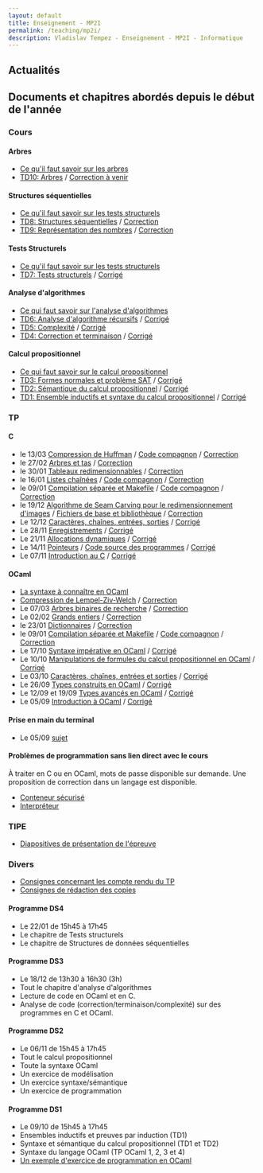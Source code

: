 ```yaml
---
layout: default
title: Enseignement - MP2I
permalink: /teaching/mp2i/
description: Vladislav Tempez - Enseignement - MP2I - Informatique 
---
```

## Actualités
<!-- - Le 22/01 DS4 d'informatique [programme détaillé](#programme-ds4) -->
<!-- - Le 27/01 Début du semestre 2, changement d'emploi du temps, 2h de cours lundi matin de 8h à 10h, 2x1h de TD de 14h à 16h en parallèle du TD de physique.  -->
<!-- - Le 29/01 2x1h de TD de 14h à 16h, avec les groupes dans le même ordre que le TD du lundi -->

## Documents et chapitres abordés depuis le début de l'année

### Cours

#### Arbres
- [Ce qu'il faut savoir sur les arbres](https://nc-lycees.netocentre.fr/s/63a25pfJpNLBa8g)
- [TD10: Arbres](https://nc-lycees.netocentre.fr/s/iayms2r48owasek) / [Correction à venir]()

#### Structures séquentielles

- [Ce qu'il faut savoir sur les tests structurels](https://nc-lycees.netocentre.fr/s/C4QN8geTtcANE3D)
- [TD8: Structures séquentielles](https://nc-lycees.netocentre.fr/s/rHsqCQ3MisoHXbN) / [Correction](https://nc-lycees.netocentre.fr/s/BinKQZcqoJDdnq8)
- [TD9: Représentation des nombres](https://nc-lycees.netocentre.fr/s/76b7acTRqHr5kxw) / [Correction](https://nc-lycees.netocentre.fr/s/HYmAg5L84r4Wx77)

#### Tests Structurels
- [Ce qu'il faut savoir sur les tests structurels](https://nc-lycees.netocentre.fr/s/4eP4EZkJ3sctMTp)
- [TD7: Tests structurels](https://nc-lycees.netocentre.fr/s/BQzYXGWTSdad3RJ) / [Corrigé](https://nc-lycees.netocentre.fr/s/XSrkmwyC5B5B5mK)

#### Analyse d'algorithmes 
- [Ce qui faut savoir sur l'analyse d'algorithmes](https://nc-lycees.netocentre.fr/s/N2dHJNtjBw9S3bk)
- [TD6: Analyse d'algorithme récursifs](https://nc-lycees.netocentre.fr/s/XpmKa5Rogpzo6kd) / [Corrigé](https://nc-lycees.netocentre.fr/s/cxn69GzMMY5Ls8p)
- [TD5: Complexité](https://nc-lycees.netocentre.fr/s/TzTQcdjm4ZkR5Ps) / [Corrigé](https://nc-lycees.netocentre.fr/s/oTCJX7zRcjZqRE7)
- [TD4: Correction et terminaison](https://nc-lycees.netocentre.fr/s/MnxxTMawzAodcZe) / [Corrigé](https://nc-lycees.netocentre.fr/s/QmTK3emGMf4t9DF)

#### Calcul propositionnel
- [Ce qui faut savoir sur le calcul propositionnel](https://nc-lycees.netocentre.fr/s/KwZCjsorqBw7TGQ)
- [TD3: Formes normales et problème SAT](https://nc-lycees.netocentre.fr/s/y5z7WL5rETEjq5C) / [Corrigé](https://nc-lycees.netocentre.fr/s/7FaTWq5Kkw5zTsJ)
- [TD2: Sémantique du calcul propositionnel](https://nc-lycees.netocentre.fr/s/JQeAGrgzxkR4axz) / [Corrigé](https://nc-lycees.netocentre.fr/s/ocpX6DomojZjX2y)
- [TD1: Ensemble inductifs et syntaxe du calcul propositionnel](https://nc-lycees.netocentre.fr/s/M3pzHQJyNSm3Egy) / [Corrigé](https://nc-lycees.netocentre.fr/s/6kcK8T9yiGQ6oQm)

### TP

#### C
- le 13/03 [Compression de Huffman](https://nc-lycees.netocentre.fr/s/mLXt5MTypfHzKy4) / [Code compagnon](https://nc-lycees.netocentre.fr/s/8gpLHmFsgFcdXBt) / [Correction](https://nc-lycees.netocentre.fr/s/RYS7fwgwXBMQdC9)
- le 27/02 [Arbres et tas](https://nc-lycees.netocentre.fr/s/bjQNnZ2MMHDRbzT) / [Correction](https://nc-lycees.netocentre.fr/s/wd4moSKDJxNNicS)
- le 30/01 [Tableaux redimensionnables](https://nc-lycees.netocentre.fr/s/Q7T4BpPfQQ9f2Ft) / [Correction](https://nc-lycees.netocentre.fr/s/6FqSF3NTKradLKj)
- le 16/01 [Listes chaînées](https://nc-lycees.netocentre.fr/s/oqyEDkyCkDJjE4e) / [Code compagnon](https://nc-lycees.netocentre.fr/s/Hb3aoLmFiBQ9fCL) / [Correction](https://nc-lycees.netocentre.fr/s/BjM5rTzbsWCyQdS)
- le 09/01 [Compilation séparée et Makefile](https://nc-lycees.netocentre.fr/s/68RWwz2nC4jgmBS) / [Code compagnon](https://nc-lycees.netocentre.fr/s/tiLM7cjAHw55ckJ) / [Correction](https://nc-lycees.netocentre.fr/s/qPkwy8YHBHK3oDE)
- le 19/12 [Algorithme de Seam Carving pour le redimensionnement d'images](https://nc-lycees.netocentre.fr/s/JotJLz772Wiwgz3) / [Fichiers de base et bibliothèque](https://nc-lycees.netocentre.fr/s/2g5PFefr6oMj24r) / [Correction](https://nc-lycees.netocentre.fr/s/mxEeHNYwPY2ScPj)
- Le 12/12 [Caractères, chaînes, entrées, sorties](https://nc-lycees.netocentre.fr/s/MXZ7ztJ62AHBi6y) / [Corrigé](https://nc-lycees.netocentre.fr/s/9AXEq8cqTiXNWFE)
- Le 28/11 [Enregistrements](https://nc-lycees.netocentre.fr/s/y73mn4cxXaTsWCQ) / [Corrigé](https://nc-lycees.netocentre.fr/s/scQyaYRTSBHW2Cn)
- Le 21/11 [Allocations dynamiques](https://nc-lycees.netocentre.fr/s/ga4Qckc4Psn3pxt) / [Corrigé](https://nc-lycees.netocentre.fr/s/nbKpqsTaWZ5eJHm)
- Le 14/11 [Pointeurs](https://nc-lycees.netocentre.fr/s/pQseMBy2bAobLHR) / [Code source des programmes](https://nc-lycees.netocentre.fr/s/bQwJgTQosPZrsqZ) / [Corrigé](https://nc-lycees.netocentre.fr/s/PXrd4Hb39CANQrG)
- Le 07/11 [Introduction au C](https://nc-lycees.netocentre.fr/s/8X7X7ZFyfEdoaY4) / [Corrigé](https://nc-lycees.netocentre.fr/s/pQDQCS2ofKQJied)

#### OCaml

- [La syntaxe à connaître en OCaml](https://nc-lycees.netocentre.fr/s/3YsmRsNCXLd57FK)
- [Compression de Lempel-Ziv-Welch](https://nc-lycees.netocentre.fr/s/yCMkZnqbm3dAAnZ) / [Correction](https://nc-lycees.netocentre.fr/s/tM54F4y8D7ALX5T)
- Le 07/03 [Arbres binaires de recherche](https://nc-lycees.netocentre.fr/s/Q3P8FMjKsdtHcHS) / [Correction](https://nc-lycees.netocentre.fr/s/Rr9kTqYPe46EpNc)
- Le 02/02 [Grands entiers](https://nc-lycees.netocentre.fr/s/F53ZoDP9TXQkC6N) / [Correction](https://nc-lycees.netocentre.fr/s/4e2RWKioGQN7diT)
- le 23/01 [Dictionnaires](https://nc-lycees.netocentre.fr/s/sNg4nS4WdgMXZSo) / [Correction](https://nc-lycees.netocentre.fr/s/WAgkGbtfxcqTLHr)
- le 09/01 [Compilation séparée et Makefile](https://nc-lycees.netocentre.fr/s/68RWwz2nC4jgmBS) / [Code compagnon](https://nc-lycees.netocentre.fr/s/tiLM7cjAHw55ckJ) / [Correction](https://nc-lycees.netocentre.fr/s/qPkwy8YHBHK3oDE)
- Le 17/10 [Syntaxe impérative en OCaml](https://nc-lycees.netocentre.fr/s/joPXZY2BsXLwKma) / [Corrigé](https://nc-lycees.netocentre.fr/s/nQwjoKmpNAe8tqq)
- Le 10/10 [Manipulations de formules du calcul propositionnel en OCaml](https://nc-lycees.netocentre.fr/s/ctMnDaKRmHoJowz) / [Corrigé](https://nc-lycees.netocentre.fr/s/bBQ95nQmqT86Myq)
- Le 03/10 [Caractères, chaînes, entrées et sorties](https://nc-lycees.netocentre.fr/s/tqay8X4RBwDQRH3) / [Corrigé](https://nc-lycees.netocentre.fr/s/Sd68EsiYc8E6K3p)
- Le 26/09 [Types construits en OCaml](https://nc-lycees.netocentre.fr/s/Z8g4Zw34QaDdx3d) / [Corrigé](https://nc-lycees.netocentre.fr/s/YyetAsRFG5qbtPx)
- Le 12/09 et 19/09 [Types avancés en OCaml](https://nc-lycees.netocentre.fr/s/DCkseTCmWJL4jjY) / [Corrigé](https://nc-lycees.netocentre.fr/s/krHkoti3eqBzF5L)
- Le 05/09 [Introduction à OCaml](https://nc-lycees.netocentre.fr/s/nNn6dFokSw6ifDJ) /  [Corrigé](https://nc-lycees.netocentre.fr/s/ZydDWQrRXtDpomt)

#### Prise en main du terminal
- Le 05/09 [sujet](https://nc-lycees.netocentre.fr/s/WXQyBHjADspJ8Xk)

#### Problèmes de programmation sans lien direct avec le cours
À traiter en C ou en OCaml, mots de passe disponible sur demande. Une proposition de correction dans un langage est disponible.
- [Conteneur sécurisé](/docs/exos-prog/secure-container.html)
- [Interpréteur](/docs/exos-prog/interpreter.html)

### TIPE
- [Diapositives de présentation de l'épreuve](https://nc-lycees.netocentre.fr/s/eAqqLALLKdYGTEW)

### Divers 
- [Consignes concernant les compte rendu du TP](https://nc-lycees.netocentre.fr/s/atbJ9Jgezo58yfA)
- [Consignes de rédaction des copies](https://nc-lycees.netocentre.fr/s/Yf43iRNiZM3TAsL)

#### Programme DS4
- Le 22/01 de 15h45 à 17h45
- Le chapitre de Tests structurels
- Le chapitre de Structures de données séquentielles

#### Programme DS3
- Le 18/12 de 13h30 à 16h30 (3h)
- Tout le chapitre d'analyse d'algorithmes
- Lecture de code en OCaml et en C.
- Analyse de code (correction/terminaison/complexité) sur des programmes en C et OCaml.

#### Programme DS2
- Le 06/11 de 15h45 à 17h45
- Tout le calcul propositionnel
- Toute la syntaxe OCaml
- Un exercice de modélisation
- Un exercice syntaxe/sémantique
- Un exercice de programmation

#### Programme DS1
- Le 09/10 de 15h45 à 17h45
- Ensembles inductifs et preuves par induction (TD1)
- Syntaxe et sémantique du calcul propositionnel (TD1 et TD2)
- Syntaxe du langage OCaml (TP OCaml 1, 2, 3 et 4)
- [Un exemple d'exercice de programmation en OCaml](https://nc-lycees.netocentre.fr/s/52Z7ZdiciBkgn5x)
